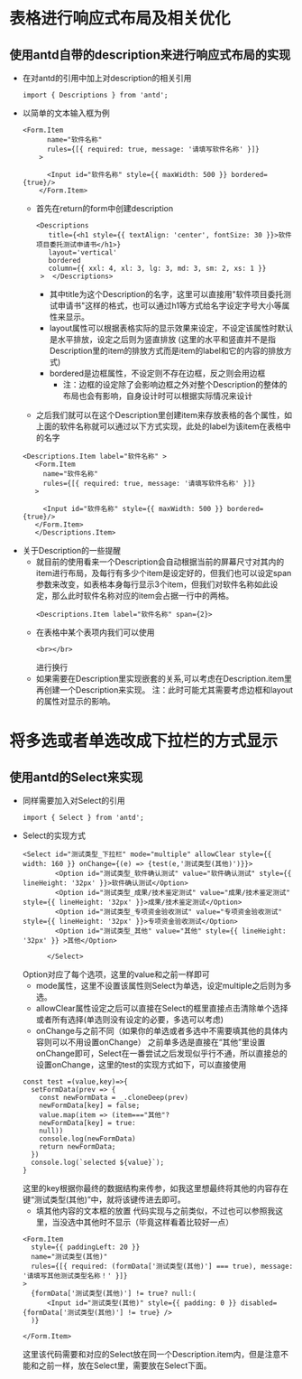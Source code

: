 # 表格进行响应式布局及相关优化
## 使用antd自带的description来进行响应式布局的实现
- 在对antd的引用中加上对description的相关引用
  ```
  import { Descriptions } from 'antd';
  ```
- 以简单的文本输入框为例
  ```
  <Form.Item
        name="软件名称"
        rules={[{ required: true, message: '请填写软件名称' }]}
      >

        <Input id="软件名称" style={{ maxWidth: 500 }} bordered={true}/>
      </Form.Item>
  ```
  - 首先在return的form中创建description
     ```
     <Descriptions
        title={<h1 style={{ textAlign: 'center', fontSize: 30 }}>软件项目委托测试申请书</h1>}
        layout='vertical'
        bordered
        column={{ xxl: 4, xl: 3, lg: 3, md: 3, sm: 2, xs: 1 }}
      >  </Descriptions>
     ```
     - 其中title为这个Description的名字，这里可以直接用"软件项目委托测试申请书"这样的格式，也可以通过h1等方式给名字设定字号大小等属性来显示。
     - layout属性可以根据表格实际的显示效果来设定，不设定该属性时默认是水平排放，设定之后则为竖直排放
    (这里的水平和竖直并不是指Description里的item的排放方式而是item的label和它的内容的排放方式)
     - bordered是边框属性，不设定则不存在边框，反之则会用边框
       - 注：边框的设定除了会影响边框之外对整个Description的整体的布局也会有影响，自身设计时可以根据实际情况来设计
     
   - 之后我们就可以在这个Description里创建item来存放表格的各个属性，如上面的软件名称就可以通过以下方式实现，此处的label为该item在表格中的名字
   ```
   <Descriptions.Item label="软件名称" >
      <Form.Item
        name="软件名称"
        rules={[{ required: true, message: '请填写软件名称' }]}
      >

        <Input id="软件名称" style={{ maxWidth: 500 }} bordered={true}/>
      </Form.Item>
      </Descriptions.Item>
   ```
- 关于Description的一些提醒
  - 就目前的使用看来一个Description会自动根据当前的屏幕尺寸对其内的item进行布局，及每行有多少个item是设定好的，但我们也可以设定span参数来改变，如表格本身每行显示3个item，但我们对软件名称如此设定，那么此时软件名称对应的item会占据一行中的两格。
    ```
    <Descriptions.Item label="软件名称" span={2}>
    ```
  - 在表格中某个表项内我们可以使用
    ```
    <br></br>
    ```
    进行换行
  - 如果需要在Description里实现嵌套的关系,可以考虑在Description.item里再创建一个Description来实现。
  注：此时可能尤其需要考虑边框和layout的属性对显示的影响。

# 将多选或者单选改成下拉栏的方式显示
## 使用antd的Select来实现
- 同样需要加入对Select的引用
  ```
  import { Select } from 'antd';
  ```
- Select的实现方式
  ```
  <Select id="测试类型_下拉栏" mode="multiple" allowClear style={{ width: 160 }} onChange={(e) => {test(e,'测试类型(其他)')}}>
          <Option id="测试类型_软件确认测试" value="软件确认测试" style={{ lineHeight: '32px' }}>软件确认测试</Option>
          <Option id="测试类型_成果/技术鉴定测试" value="成果/技术鉴定测试" style={{ lineHeight: '32px' }}>成果/技术鉴定测试</Option>
          <Option id="测试类型_专项资金验收测试" value="专项资金验收测试" style={{ lineHeight: '32px' }}>专项资金验收测试</Option>
          <Option id="测试类型_其他" value="其他" style={{ lineHeight: '32px' }} >其他</Option>
          
        </Select>
  ```
  Option对应了每个选项，这里的value和之前一样即可
  - mode属性，这里不设置该属性则Select为单选，设定multiple之后则为多选。
  - allowClear属性设定之后可以直接在Select的框里直接点击清除单个选择或者所有选择(单选则没有设定的必要，多选可以考虑)
  - onChange与之前不同（如果你的单选或者多选中不需要填其他的具体内容则可以不用设置onChange）
  之前单多选是直接在“其他”里设置onChange即可，Select在一番尝试之后发现似乎行不通，所以直接总的设置onChange，这里的test的实现方式如下，可以直接使用
  ```
  const test =(value,key)=>{
    setFormData(prev => {
      const newFormData = _.cloneDeep(prev)
      newFormData[key] = false;
      value.map(item => (item==="其他"?
      newFormData[key] = true:
      null))
      console.log(newFormData)
      return newFormData;
    })
    console.log(`selected ${value}`);
  }
  ```
  这里的key根据你最终的数据结构来传参，如我这里想最终将其他的内容存在键“测试类型(其他)”中，就将该键传进去即可。
  - 填其他内容的文本框的放置
  代码实现与之前类似，不过也可以参照我这里，当没选中其他时不显示（毕竟这样看着比较好一点）
  ```
  <Form.Item
    style={{ paddingLeft: 20 }}
    name="测试类型(其他)"
    rules={[{ required: (formData['测试类型(其他)'] === true), message: '请填写其他测试类型名称！' }]}
  >
    {formData['测试类型(其他)'] != true? null:(
        <Input id="测试类型(其他)" style={{ padding: 0 }} disabled={formData['测试类型(其他)'] != true} />
    )}
    
  </Form.Item>
  ```
  这里该代码需要和对应的Select放在同一个Description.item内，但是注意不能和之前一样，放在Select里，需要放在Select下面。
